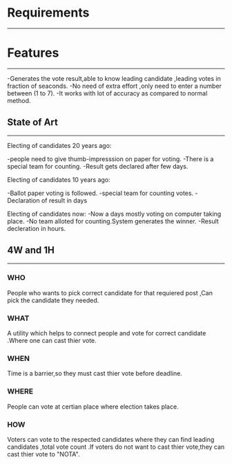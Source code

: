 # Requirements

---

# Features

---
-Generates the vote result,able to know leading candidate ,leading votes in fraction of seaconds.
-No need of extra effort ,only need to enter a number between (1 to 7).
-It works with lot of accuracy as compared to normal method.

## State of Art 

---

Electing of candidates 20 years ago:

-people need to give thumb-impresssion on paper for voting.
-There is a special team for counting.
-Result gets declared after few days.

Electing of candidates 10 years ago:

-Ballot paper voting is followed.
-special team for counting votes.
-Declaration of result in days 

Electing of candidates now:
-Now a days mostly voting on computer taking place.
-No team alloted for counting.System generates the winner.
-Result decleration in hours.

## 4W and 1H

---

### WHO
People who wants to pick correct candidate for that requiered post ,Can pick the candidate they needed.

### WHAT
A utility which helps to connect people and vote for correct candidate .Where one can cast thier vote.

### WHEN
Time is a barrier,so they must  cast thier vote before deadline.

### WHERE
People can vote at certian place where election takes place.

### HOW
Voters can vote to the respected candidates where they can find leading candidates ,total vote count .If voters do not want to cast thier vote,they can cast thier vote to "NOTA".


















